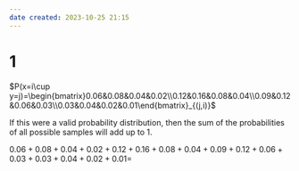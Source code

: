 ```yaml
---
date created: 2023-10-25 21:15
---
```


# 1

$P(x=i\cup y=j)=\begin{bmatrix}0.06&0.08&0.04&0.02\\0.12&0.16&0.08&0.04\\0.09&0.12&0.06&0.03\\0.03&0.04&0.02&0.01\end{bmatrix}_{(j,i)}$

If this were a valid probability distribution, then the sum of the probabilities of all possible samples will add up to $1$.

$0.06+0.08+0.04+0.02+0.12+0.16+0.08+0.04+0.09+0.12+0.06+0.03+0.03+0.04+0.02+0.01=$